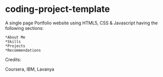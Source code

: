 # coding-project-template

A single page Portfolio website using HTML5, CSS & Javascript having the following sections:
```
*About Me
*Skills
*Projects
*Recommendations
```

Credits:

Coursera, IBM, Lavanya
